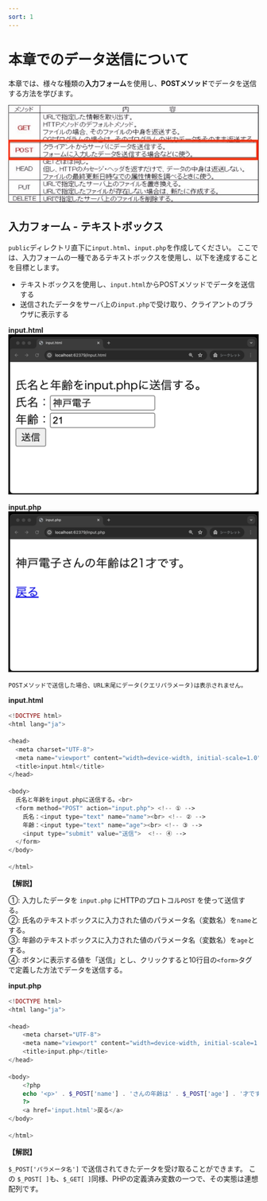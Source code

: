 ```yaml
---
sort: 1
---
```

# 本章でのデータ送信について

本章では、様々な種類の**入力フォーム**を使用し、**POSTメソッド**でデータを送信する方法を学びます。

![](./images/Aspose.Words.cf7819cc-80f9-4d0e-bf25-cc3f18f6faf3.005.jpeg)

## 入力フォーム - テキストボックス

`public`ディレクトリ直下に`input.html`、`input.php`を作成してください。
ここでは、入力フォームの一種であるテキストボックスを使用し、以下を達成することを目標とします。

- テキストボックスを使用し、`input.html`からPOSTメソッドでデータを送信する
- 送信されたデータをサーバ上の`input.php`で受け取り、クライアントのブラウザに表示する

**input.html**
![](./images/input_html_display.png)

**input.php**
![](./images/input_php_display.png)

```note
POSTメソッドで送信した場合、URL末尾にデータ(クエリパラメータ)は表示されません。
```

**input.html**

```php
<!DOCTYPE html>
<html lang="ja">

<head>
  <meta charset="UTF-8">
  <meta name="viewport" content="width=device-width, initial-scale=1.0">
  <title>input.html</title>
</head>

<body>
  氏名と年齢をinput.phpに送信する。<br>
  <form method="POST" action="input.php"> <!-- ① -->
    氏名：<input type="text" name="name"><br> <!-- ② -->
    年齢：<input type="text" name="age"><br> <!-- ③ -->
    <input type="submit" value="送信">  <!-- ④ -->
  </form>
</body>

</html>
```

**【解説】**

①: 入力したデータを `input.php` にHTTPのプロトコル`POST` を使って送信する。<br>
②: 氏名のテキストボックスに入力された値のパラメータ名（変数名）を`name`とする。<br>
③: 年齢のテキストボックスに入力された値のパラメータ名（変数名）を`age`とする。<br>
④: ボタンに表示する値を「送信」とし、クリックすると10行目の`<form>`タグで定義した方法でデータを送信する。<br>

**input.php**

```php
<!DOCTYPE html>
<html lang="ja">

<head>
    <meta charset="UTF-8">
    <meta name="viewport" content="width=device-width, initial-scale=1.0">
    <title>input.php</title>
</head>

<body>
    <?php
    echo '<p>' . $_POST['name'] . 'さんの年齢は' . $_POST['age'] . '才です。</p>';
    ?>
    <a href='input.html'>戻る</a>
</body>

</html>
```

**【解説】**

`$_POST['パラメータ名']` で送信されてきたデータを受け取ることができます。
この `$_POST[ ]`も、`$_GET[ ]`同様、PHPの定義済み変数の一つで、その実態は連想配列です。
